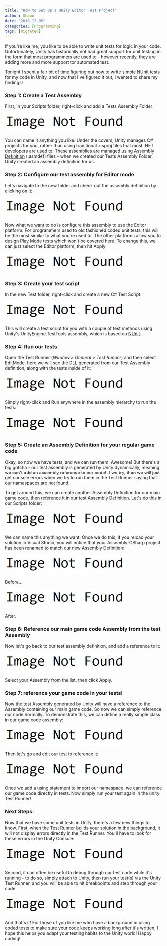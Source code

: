 ```yaml
---
title: "How to Set Up a Unity Editor Test Project"
author: Shawn
date: "2018-12-05"
categories: [Programming]
tags: [Migrated]
---
```


If you're like me, you like to be able to write unit tests for logic in your code. Unfortunately, Unity has historically not had great support for unit testing in the form that most programmers are used to - however recently, they are adding more and more support tor automated test.

Tonight I spent a fair bit of time figuring out how to write simple NUnit tests for my code in Unity, and now that I've figured it out, I wanted to share my findings!

### Step 1: Create a Test Assembly

First, in your Scripts folder, right-click and add a Tests Assembly Folder:

![Unity_2018-12-04_23-00-19.png](/content/image-not-found.png)

You can name it anything you like. Under the covers, Unity manages C# projects for you, rather than using traditional .csproj files that most .NET developers are used to. These assemblies are managed using [Assembly Definition](https://blogs.unity3d.com/2017/11/22/unity-2017-3b-feature-preview-assembly-definition-files-and-transform-tool/) (.asmdef) files - when we created our Tests Assembly Folder, Unity created an assembly definition for us.

### Step 2: Configure our test assembly for Editor mode

Let's navigate to the new folder and check out the assembly definition by clicking on it:

![Unity_2018-12-04_23-06-16.png](/content/image-not-found.png)

Now what we want to do is configure this assembly to use the Editor platform. For programmers used to old fashioned coded unit tests, this will be the most similar to what you're used to. The other platforms allow you to design Play Mode tests which won't be covered here. To change this, we can just select the Editor platform, then hit Apply:

![Unity_2018-12-04_23-07-58.png](/content/image-not-found.png)

### Step 3: Create your test script

In the new Test folder, right-click and create a new C# Test Script:

![Unity_2018-12-04_23-09-08.png](/content/image-not-found.png)

This will create a test script for you with a couple of test methods using Unity's UnityEngine.TestTools assembly, which is based on [NUnit](https://nunit.org/).

### Step 4: Run our tests

Open the Test Runner (_Window > General > Test Runner_) and then select EditMode. here we will see the DLL generated from our Test Assembly definition, along with the tests inside of it:

![2018-12-04_23-12-11.png](/content/image-not-found.png)

Simply right-click and Run anywhere in the assembly hierarchy to run the tests:

![2018-12-04_23-12-53.png](/content/image-not-found.png)

### Step 5: Create an Assembly Definition for your regular game code

Okay, so now we have tests, and we can run them. Awesome! But there's a big gotcha - our test assembly is generated by Unity dynamically, meaning we can't add an assembly reference to our code! If we try, then we will just get console errors when we try to run them in the Test Runner saying that our namespaces are not found.

To get around this, we can create another Assembly Definition for our main game code, then reference it in our test Assembly Definition. Let's do this in our Scripts folder:

![2018-12-04_23-15-58.png](/content/image-not-found.png)

We can name this anything we want. Once we do this, if you reload your solution in Visual Studio, you will notice that your Assembly-CSharp project has been renamed to match our new Assembly Definition:

![devenv_2018-12-04_23-16-53.png](/content/image-not-found.png)

Before...

![devenv_2018-12-04_23-17-59.png](/content/image-not-found.png)

After.

### Step 6: Reference our main game code Assembly from the test Assembly

Now let's go back to our test assembly definition, and add a reference to it:

![2018-12-04_23-19-23.png](/content/image-not-found.png)

Select your Assembly from the list, then click Apply.

### Step 7: reference your game code in your tests!

Now the test Assembly generated by Unity will have a reference to the Assembly containing our main game code. So now we can simply reference our code normally. To demonstrate this, we can define a really simple class in our game code assembly:

![devenv_2018-12-04_23-20-42.png](/content/image-not-found.png)

Then let's go and edit our test to reference it:

![devenv_2018-12-04_23-24-13.png](/content/image-not-found.png)

Once we add a using statement to import our namespace, we can reference our game code directly in tests. Now simply run your test again in the unity Test Runner!

### Next Steps:

Now that we have some unit tests in Unity, there's a few new things to know. First, when the Test Runner builds your solution in the background, it will not display errors directly in the Test Runner. You'll have to look for these errors in the Unity Console:

![Unity_2018-12-04_23-26-45.png](/content/image-not-found.png)

Second, it can often be useful to debug through our test code while it's running - to do so, simply attach to Unity, then run your test(s) via the Unity Test Runner, and you will be able to hit breakpoints and step through your code.

![2018-12-04_23-28-18.png](/content/image-not-found.png)

And that's it! For those of you like me who have a background in using coded tests to make sure your code keeps working long after it's written, I hope this helps you adapt your testing habits to the Unity world! Happy coding!

